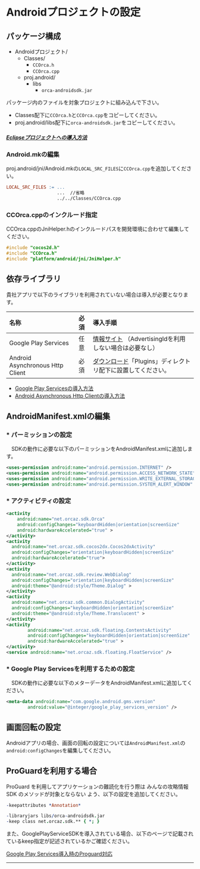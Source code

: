 # Androidプロジェクトの設定

## パッケージ構成

* Androidプロジェクト/
  * Classes/
    * `CCOrca.h`
    * `CCOrca.cpp`
  * proj.android/
    * libs
      * `orca-androidsdk.jar`


パッケージ内のファイルを対象プロジェクトに組み込んで下さい。
  * Classes配下に`CCOrca.h`と`CCOrca.cpp`をコピーしてください。
  * proj.android/libs配下に`orca-androidsdk.jar`をコピーしてください。

##### [Eclipseプロジェクトへの導入方法](/lang/ja/doc/integration/eclipse)

### Android.mkの編集

proj.android/jni/Android.mkの`LOCAL_SRC_FILES`に`CCOrca.cpp`を追加してください。

```mk
LOCAL_SRC_FILES := ...
                   ...  //省略
                   ../../Classes/CCOrca.cpp
```

### CCOrca.cppのインクルード指定

CCOrca.cppのJniHelper.hのインクルードパスを開発環境に合わせて編集してください。

 ```c++
#include "cocos2d.h"
#include "CCOrca.h"
#include "platform/android/jni/JniHelper.h"
 ```

## 依存ライブラリ

貴社アプリで以下のライブラリを利用されていない場合は導入が必要となります。

|名称|必須|導入手順|
|:--|:--|:--|
|Google Play Services|任意|[情報サイト](https://developers.google.com/android/guides/setup)  （AdvertisingIdを利用しない場合は必要なし）|
|Android Asynchronous Http Client|必須|[ダウンロード](http://loopj.com/android-async-http/)「Plugins」ディレクトリ配下に設置してください。|
* [Google Play Servicesの導入方法](/lang/ko/doc/google_play_services)
* [Android Asynchronous Http Clientの導入方法](/lang/ko/doc/async_http)

## AndroidManifest.xmlの編集

### * パーミッションの設定

　SDKの動作に必要な以下のパーミッションをAndroidManifest.xmlに追加します。

```xml
<uses-permission android:name="android.permission.INTERNET" />
<uses-permission android:name="android.permission.ACCESS_NETWORK_STATE" />
<uses-permission android:name="android.permission.WRITE_EXTERNAL_STORAGE" />
<uses-permission android:name="android.permission.SYSTEM_ALERT_WINDOW" />
```

### * アクティビティの設定

```xml
<activity
    android:name="net.orcaz.sdk.Orca"
    android:configChanges="keyboardHidden|orientation|screenSize"
    android:hardwareAccelerated="true" >
</activity>        
<activity
  android:name="net.orcaz.sdk.cocos2dx.Cocos2dxActivity"
  android:configChanges="orientation|keyboardHidden|screenSize"
  android:hardwareAccelerated="true">
</activity>
<activity
  android:name="net.orcaz.sdk.review.WebDialog"
  android:configChanges="orientation|keyboardHidden|screenSize"
  android:theme="@android:style/Theme.Dialog" >
</activity>
<activity
  android:name="net.orcaz.sdk.common.DialogActivity"
  android:configChanges="keyboardHidden|orientation|screenSize"
  android:theme="@android:style/Theme.Translucent" >
</activity>
<activity
        android:name="net.orcaz.sdk.floating.ContentsActivity"
        android:configChanges="keyboardHidden|orientation|screenSize"
        android:hardwareAccelerated="true" >
</activity>
<service android:name="net.orcaz.sdk.floating.FloatService" />
```

### * Google Play Servicesを利用するための設定
　SDKの動作に必要な以下のメターデータをAndroidManifest.xmlに追加してください。
```xml
<meta-data android:name="com.google.android.gms.version"
        android:value="@integer/google_play_services_version" />
```

## 画面回転の設定

Androidアプリの場合、画面の回転の設定については`AndroidManifest.xml`の`android:configChanges`を編集してください。

## ProGuardを利用する場合

ProGuard を利用してアプリケーションの難読化を行う際は みんなの攻略情報SDK のメソッドが対象とならない
よう、以下の設定を追加してください。

```prolog
-keepattributes *Annotation*

-libraryjars libs/orca-androidsdk.jar
-keep class net.orcaz.sdk.** { *; }
```

また、GooglePlayServiceSDKを導入されている場合、以下のページで記載されているkeep指定が記述されているかご確認ください。

[Google Play Services導入時のProguard対応](https://developer.android.com/google/play-services/setup.html#Proguard)

----
